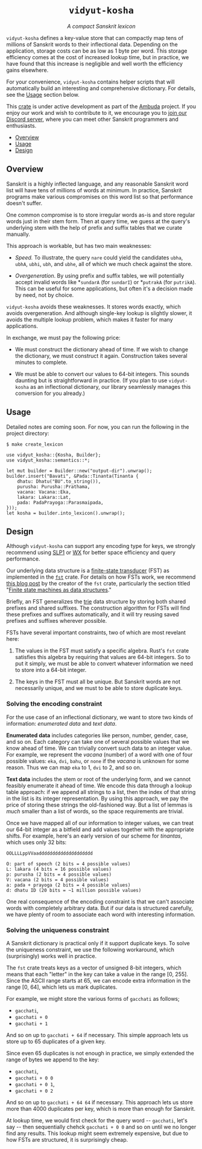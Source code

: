 <div align="center">
<h1><code>vidyut-kosha</code></h1>
<p><i>A compact Sanskrit lexicon</i></p>
</div>

`vidyut-kosha` defines a key-value store that can compactly map tens of
millions of Sanskrit words to their inflectional data. Depending on the
application, storage costs can be as low as 1 byte per word. This storage
efficiency comes at the cost of increased lookup time, but in practice, we have
found that this increase is negligible and well worth the efficiency gains
elsewhere.

For your convenience, `vidyut-kosha` contains helper scripts that will
automatically build an interesting and comprehensive dictionary. For details,
see the [Usage](#usage) section below.

This [crate][crate] is under active development as part of the [Ambuda][ambuda]
project. If you enjoy our work and wish to contribute to it, we encourage you
to [join our Discord server][discord], where you can meet other Sanskrit
programmers and enthusiasts.

- [Overview](#overview)
- [Usage](#usage)
- [Design](#design)

[crate]: https://doc.rust-lang.org/book/ch07-01-packages-and-crates.html
[ambuda]: https://ambuda.org
[discord]: https://discord.gg/7rGdTyWY7Z


Overview
--------

Sanskrit is a highly inflected language, and any reasonable Sanskrit word list
will have tens of millions of words at minimum. In practice, Sanskrit programs
make various compromises on this word list so that performance doesn't suffer.

One common compromise is to store irregular words as-is and store regular words
just in their stem form. Then at query time, we guess at the query's underlying
stem with the help of prefix and suffix tables that we curate manually.

This approach is workable, but has two main weaknesses:

- *Speed.* To illustrate, the query `nare` could yield the candidates `ubha`,
  `ubhA`, `ubhi`, `ubh`, and `ubhe`, all of which we much check against the
  store.

- *Overgeneration*. By using prefix and suffix tables, we will potentially
  accept invalid words like \*`sundarA` (for `sundarI`) or \*`putrakA` (for
  `putrikA`). This can be useful for some applications, but often it's a
  decision made by need, not by choice.

`vidyut-kosha` avoids these weaknesses. It stores words exactly, which avoids
overgeneration. And although single-key lookup is slightly slower, it avoids the
multiple lookup problem, which makes it faster for many applications.

In exchange, we must pay the following price:

- We must construct the dictionary ahead of time. If we wish to change the
  dictionary, we must construct it again. Construction takes several minutes to
  complete.

- We must be able to convert our values to 64-bit integers. This sounds
  daunting but is straightforward in practice. (If you plan to use
  `vidyut-kosha` as an inflectional dictionary, our library seamlessly manages
  this conversion for you already.)


Usage
-----

Detailed notes are coming soon. For now, you can run the following in the project directory:

```shell
$ make create_lexicon
```


```rust,no_run
use vidyut_kosha::{Kosha, Builder};
use vidyut_kosha::semantics::*;

let mut builder = Builder::new("output-dir").unwrap();
builder.insert("Bavati", &Pada::Tinanta(Tinanta {
    dhatu: Dhatu("BU".to_string()),
    purusha: Purusha::Prathama,
    vacana: Vacana::Eka,
    lakara: Lakara::Lat,
    pada: PadaPrayoga::Parasmaipada,
}));
let kosha = builder.into_lexicon().unwrap();
```


Design
------

Although `vidyut-kosha` can support any encoding type for keys, we strongly
recommend using [SLP1][slp1] or [WX][wx] for better space efficiency and query
performance.

Our underlying data structure is a [finite-state transducer][fst-wiki] (FST) as
implemented in the [`fst`][fst-crate] crate. For details on how FSTs work, we
recommend [this blog post][fst-blog] by the creator of the `fst` crate,
particularly the section titled "[Finite state machines as data
structures][fst-blog-section]."

Briefly, an FST generalizes the [trie][trie] data structure by storing both
shared prefixes and shared suffixes. The construction algorithm for FSTs will
find these prefixes and suffixes automatically, and it will try reusing saved
prefixes and suffixes wherever possible.

FSTs have several important constraints, two of which are most revelant here:

1. The values in the FST must satisfy a specific algebra. Rust's `fst` crate
   satisfies this algebra by requiring that values are 64-bit integers. So to
   put it simply, we must be able to convert whatever information we need to
   store into a 64-bit integer.

2. The keys in the FST must all be unique. But Sanskrit words are not
   necessarily unique, and we must to be able to store duplicate keys.

[slp1]: https://en.wikipedia.org/wiki/SLP1
[wx]: https://en.wikipedia.org/wiki/WX_notation
[trie]: https://en.wikipedia.org/wiki/Trie
[fst-wiki]: https://en.wikipedia.org/wiki/Finite-state_transducer
[fst-crate]: https://docs.rs/fst/latest/fst/index.html
[fst-blog]: https://blog.burntsushi.net/transducers/
[fst-blog-section]: https://blog.burntsushi.net/transducers/#finite-state-machines-as-data-structures


### Solving the encoding constraint

For the use case of an inflectional dictionary, we want to store two kinds of
information: *enumerated data* and *text data*.

**Enumerated data** includes categories like person, number, gender, case, and
so on. Each category can take one of several possible values that we know ahead
of time. We can trivially convert such data to an integer value. For example,
we represent the *vacana* (number) of a word with one of four possible values:
`eka`, `dvi`, `bahu`, or `none` if the *vacana* is unknown for some reason.
Thus we can map `eka` to 1, `dvi` to 2, and so on.

**Text data** includes the stem or root of the underlying form, and we cannot
feasibly enumerate it ahead of time. We encode this data through a lookup table
approach: if we append all strings to a list, then the index of that string in
the list is its integer representation. By using this approach, we pay the
price of storing these strings the old-fashioned way. But a list of lemmas is
*much* smaller than a list of words, so the space requirements are trivial.

Once we have mapped all of our information to integer values, we can treat our
64-bit integer as a bitfield and add values together with the appropriate
shifts. For example, here's an early version of our scheme for *tinantas*,
which uses only 32 bits:

```text
OOLLLLppVVaadddddddddddddddddddd

O: part of speech (2 bits = 4 possible values)
L: lakara (4 bits = 16 possible values)
p: purusha (2 bits = 4 possible values)
V: vacana (2 bits = 4 possible values)
a: pada + prayoga (2 bits = 4 possible values)
d: dhatu ID (20 bits = ~1 million possible values)
```

One real consequence of the encoding constraint is that we can't associate
words with completely arbitrary data. But if our data is structured carefully,
we have plenty of room to associate each word with interesting information.


### Solving the uniqueness constraint

A Sanskrit dictionary is practical only if it support duplicate keys. To solve
the uniqueness constraint, we use the following workaround, which
(surprisingly) works well in practice.

The `fst` crate treats keys as a vector of unsigned 8-bit integers, which means
that each "letter" in the key can take a value in the range [0, 255]. Since the
ASCII range starts at 65, we can encode extra information in the range [0, 64],
which lets us mark duplicates.

For example, we might store the various forms of `gacchati` as follows;

- `gacchati`,
- `gacchati + 0`
- `gacchati + 1`

And so on up to `gacchati + 64` if necessary. This simple approach lets us
store up to 65 duplicates of a given key.

Since even 65 duplicates is not enough in practice, we simply extended the
range of bytes we append to the key:

- `gacchati`,
- `gacchati + 0 0`
- `gacchati + 0 1`,
- `gacchati + 0 2`

And so on up to `gacchati + 64 64` if necessary. This approach lets us store
more than 4000 duplicates per key, which is more than enough for Sanskrit.

At lookup time, we would first check for the query word -- `gacchati`, let's
say -- then sequentially chehck `gacchati + 0 0` and so on until we no longer
find any results. This lookup might seem extremely expensive, but due to how
FSTs are structured, it is surprisingly cheap.

